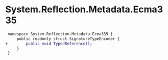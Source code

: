 # System.Reflection.Metadata.Ecma335

``` diff
 namespace System.Reflection.Metadata.Ecma335 {
     public readonly struct SignatureTypeEncoder {
+        public void TypedReference();
     }
 }
```
